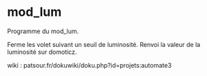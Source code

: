 # mod_lum

Programme du mod_lum.

Ferme les volet suivant un seuil de luminosité. 
Renvoi la valeur de la luminosité sur domoticz.

wiki : patsour.fr/dokuwiki/doku.php?id=projets:automate3
